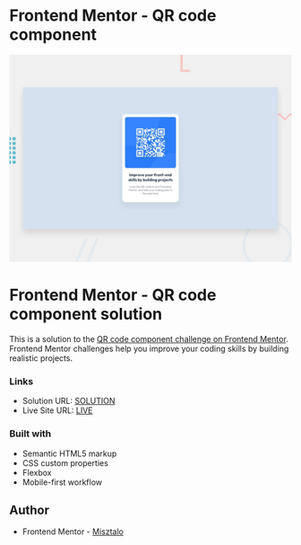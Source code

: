 # Frontend Mentor - QR code component

![Design preview for the QR code component coding challenge](./design/desktop-preview.jpg)

# Frontend Mentor - QR code component solution

This is a solution to the [QR code component challenge on Frontend Mentor](https://www.frontendmentor.io/challenges/qr-code-component-iux_sIO_H). Frontend Mentor challenges help you improve your coding skills by building realistic projects.

### Links

- Solution URL: [SOLUTION](https://github.com/Misztalo/NEWBIE-PROJECTS-FRONTENDMENTOR/tree/main/Frontend-Mentor-QR-code-component-main)
- Live Site URL: [LIVE](https://misztalo.github.io/NEWBIE-PROJECTS-FRONTENDMENTOR/Frontend-Mentor-QR-code-component-main/)

### Built with

- Semantic HTML5 markup
- CSS custom properties
- Flexbox
- Mobile-first workflow

## Author

- Frontend Mentor - [Misztalo](https://www.frontendmentor.io/profile/Misztalo)
